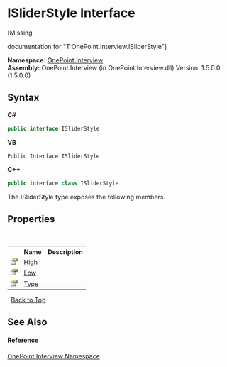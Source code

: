 # ISliderStyle Interface
 

\[Missing <summary> documentation for "T:OnePoint.Interview.ISliderStyle"\]

**Namespace:**&nbsp;<a href="N_OnePoint_Interview">OnePoint.Interview</a><br />**Assembly:**&nbsp;OnePoint.Interview (in OnePoint.Interview.dll) Version: 1.5.0.0 (1.5.0.0)

## Syntax

**C#**<br />
``` C#
public interface ISliderStyle
```

**VB**<br />
``` VB
Public Interface ISliderStyle
```

**C++**<br />
``` C++
public interface class ISliderStyle
```

The ISliderStyle type exposes the following members.


## Properties
&nbsp;<table><tr><th></th><th>Name</th><th>Description</th></tr><tr><td>![Public property](media/pubproperty.gif "Public property")</td><td><a href="P_OnePoint_Interview_ISliderStyle_High">High</a></td><td /></tr><tr><td>![Public property](media/pubproperty.gif "Public property")</td><td><a href="P_OnePoint_Interview_ISliderStyle_Low">Low</a></td><td /></tr><tr><td>![Public property](media/pubproperty.gif "Public property")</td><td><a href="P_OnePoint_Interview_ISliderStyle_Type">Type</a></td><td /></tr></table>&nbsp;
<a href="#isliderstyle-interface">Back to Top</a>

## See Also


#### Reference
<a href="N_OnePoint_Interview">OnePoint.Interview Namespace</a><br />